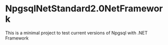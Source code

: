 # NpgsqlNetStandard2.0NetFramework
This is a minimal project to test current versions of Npgsql with .NET Framework
